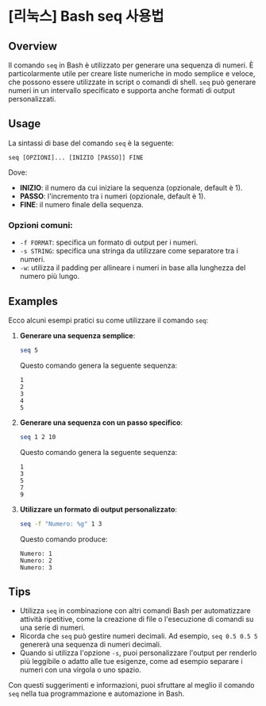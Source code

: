 # [리눅스] Bash seq 사용법

## Overview
Il comando `seq` in Bash è utilizzato per generare una sequenza di numeri. È particolarmente utile per creare liste numeriche in modo semplice e veloce, che possono essere utilizzate in script o comandi di shell. `seq` può generare numeri in un intervallo specificato e supporta anche formati di output personalizzati.

## Usage
La sintassi di base del comando `seq` è la seguente:

```
seq [OPZIONI]... [INIZIO [PASSO]] FINE
```

Dove:
- **INIZIO**: il numero da cui iniziare la sequenza (opzionale, default è 1).
- **PASSO**: l'incremento tra i numeri (opzionale, default è 1).
- **FINE**: il numero finale della sequenza.

### Opzioni comuni:
- `-f FORMAT`: specifica un formato di output per i numeri.
- `-s STRING`: specifica una stringa da utilizzare come separatore tra i numeri.
- `-w`: utilizza il padding per allineare i numeri in base alla lunghezza del numero più lungo.

## Examples
Ecco alcuni esempi pratici su come utilizzare il comando `seq`:

1. **Generare una sequenza semplice**:
   ```bash
   seq 5
   ```
   Questo comando genera la seguente sequenza:
   ```
   1
   2
   3
   4
   5
   ```

2. **Generare una sequenza con un passo specifico**:
   ```bash
   seq 1 2 10
   ```
   Questo comando genera la seguente sequenza:
   ```
   1
   3
   5
   7
   9
   ```

3. **Utilizzare un formato di output personalizzato**:
   ```bash
   seq -f "Numero: %g" 1 3
   ```
   Questo comando produce:
   ```
   Numero: 1
   Numero: 2
   Numero: 3
   ```

## Tips
- Utilizza `seq` in combinazione con altri comandi Bash per automatizzare attività ripetitive, come la creazione di file o l'esecuzione di comandi su una serie di numeri.
- Ricorda che `seq` può gestire numeri decimali. Ad esempio, `seq 0.5 0.5 5` genererà una sequenza di numeri decimali.
- Quando si utilizza l'opzione `-s`, puoi personalizzare l'output per renderlo più leggibile o adatto alle tue esigenze, come ad esempio separare i numeri con una virgola o uno spazio.

Con questi suggerimenti e informazioni, puoi sfruttare al meglio il comando `seq` nella tua programmazione e automazione in Bash.